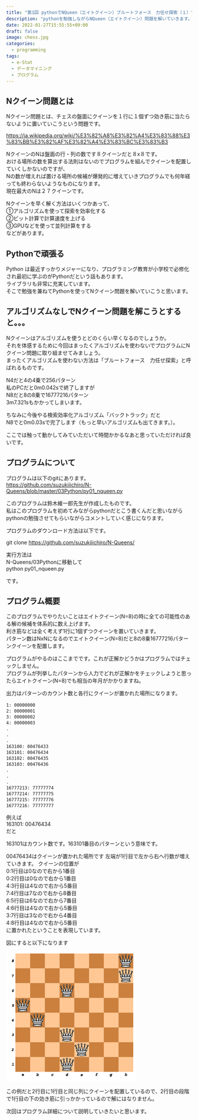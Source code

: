 ```yaml
---
title: "第1回 pythonでNQueen（エイトクイーン）ブルートフォース　力任せ探索（１）"
description: "pythonを勉強しながらNQueen（エイトクイーン）問題を解いていきます。今回は第1回目。アルゴリズムを使わないブルートフォース力任せ探索について説明します。" 
date: 2022-01-27T15:55:55+09:00
draft: false
image: chess.jpg
categories:
  - programming 
tags:
  - e-Stat 
  - データマイニング
  - プログラム
---
```

##  Nクイーン問題とは 
Nクイーン問題とは、チェスの盤面にクイーンを１行に１個ずつ効き筋に当たらないように置いていこうという問題です。  
 
 https://ja.wikipedia.org/wiki/%E3%82%A8%E3%82%A4%E3%83%88%E3%83%BB%E3%82%AF%E3%82%A4%E3%83%BC%E3%83%B3  
 
 NクイーンのNは盤面の行・列の数です８クイーンだと８x８です。  
 おける場所の数を算出する法則はないのでプログラムを組んでクイーンを配置していくしかないのですが、  
 Nの数が増えれば置ける場所の候補が爆発的に増えていきプログラムでも何年経っても終わらないようなものになります。  
 現在最大のNは２７クイーンです。  
 
 Nクイーンを早く解く方法はいくつかあって、  
 ①アルゴリズムを使って探索を効率化する  
 ②ビット計算で計算速度を上げる  
 ③GPUなどを使って並列計算をする  
  などがあります。  
 
 ## Pythonで頑張る
  Python は最近すっかりメジャーになり、プログラミング教育が小学校で必修化され最初に学ぶのがPythonだという話もあります。  
 ライブラリも非常に充実しています。  
  そこで勉強を兼ねてPythonを使ってNクイーン問題を解いていこうと思います。  
 
 
 ## アルゴリズムなしでNクイーン問題を解こうとすると。。。
 Nクイーンはアルゴリズムを使うとどのくらい早くなるのでしょうか。  
 それを体感するために今回はまったくアルゴリズムを使わないでプログラムにNクイーン問題に取り組ませてみましょう。  
 まったくアルゴリズムを使わない方法は「ブルートフォース　力任せ探索」と呼ばれるものです。  
 
 N4だと4の4乗で256パターン  
 私のPCだと0m0.042sで終了しますが  
 N8だと8の8乗で16777216パターン  
 3m7.321sもかかってしまいます。  
 
 ちなみに今後やる検索効率化アルゴリズム「バックトラック」だと  
 N8でと0m0.03sで完了します（もっと早いアルゴリズムも出てきます。）。  
 
 ここでは触って動かしてみていただいて時間かかるなあと思っていただければ良いです。  
 
 ## プログラムについて
 
 プログラムは以下のgitにあります。  
 https://github.com/suzukiiichiro/N-Queens/blob/master/03Python/py01_nqueen.py  
 
 このプログラムは鈴木維一郎先生が作成したものです。  
 私はこのプログラムを初めてみながらpythonだとこう書くんだと思いながら  
 pythonの勉強させてもらいながらコメントしていく感じになります。  
 
 プログラムのダウンロード方法は以下です。  
 
 git clone https://github.com/suzukiiichiro/N-Queens/    
 
 実行方法は  
 N-Queens/03Pythonに移動して  
 python py01_nqueen.py   
 
 です。  
 
 ## プログラム概要
 
 
 このプログラムでやりたいことはエイトクイーン(N=8)の時に全ての可能性のある解の候補を体系的に数え上げます。  
 利き筋などは全く考えず1行に1個ずつクイーンを置いていきます。  
 パターン数はNxNになるのでエイトクイーン(N=8)だと8の8乗16777216パターンクイーンを配置します。  
 
 プログラムがやるのはここまでです。これが正解かどうかはプログラムではチェックしません。  
 プログラムが列挙したパターンから人力でどれが正解かをチェックしようと思ったらエイトクイーン(N=8)でも相当の年月がかかりますね。  
 
 出力はパターンのカウント数と各行にクイーンが置かれた場所になります。  
 
 ```
 1: 00000000
 2: 00000001
 3: 00000002
 4: 00000003
 .
 .
 .
 163100: 00476433
 163101: 00476434
 163102: 00476435
 163103: 00476436
 .
 .
 .
 16777213: 77777774
 16777214: 77777775
 16777215: 77777776
 16777216: 77777777
 ```

 例えば  
 163101: 00476434  
 だと  
 
 163101はカウント数です。163101番目のパターンという意味です。
 
 00476434はクイーンが置かれた場所です
 左端が1行目で左から右へ行数が増えていきます。
 クイーンの位置が  
 0:1行目は0なので右から1番目  
 0:2行目は0なので右から1番目  
 4:3行目は4なので右から5番目  
 7:4行目は7なので右から8番目  
 6:5行目は6なので右から7番目  
 4:6行目は4なので右から5番目  
 3:7行目は3なので右から4番目  
 4:8行目は4なので右から5番目  
 に置かれたということを表現しています。  
 
 図にすると以下になります  
 
 ![図](q1.png "図")
 
 この例だと2行目に1行目と同じ列にクイーンを配置しているので、2行目の段階で1行目の下の効き筋に引っかかっているので解にはなりません。 
  
  次回はプログラム詳細について説明していきたいと思います。  
